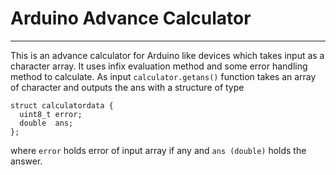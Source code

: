 # Arduino Advance Calculator
***
This is an advance calculator for Arduino like devices which takes input as a character array. It uses infix evaluation method and some error handling method to calculate. As input ```calculator.getans()``` function takes an array of character and outputs the ans with a structure of type
```
struct calculatordata {
  uint8_t error;
  double  ans;
};
```
where ```error``` holds error of input array if any and ```ans (double)```  holds the answer.
